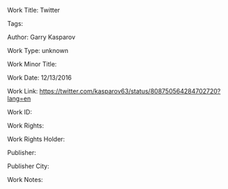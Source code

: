 Work Title: Twitter 

Tags: 

Author: Garry Kasparov

Work Type: unknown 

Work Minor Title:  

Work Date: 12/13/2016

Work Link: https://twitter.com/kasparov63/status/808750564284702720?lang=en 

Work ID:  

Work Rights:  

Work Rights Holder:  

Publisher:  

Publisher City:  

Work Notes: 

